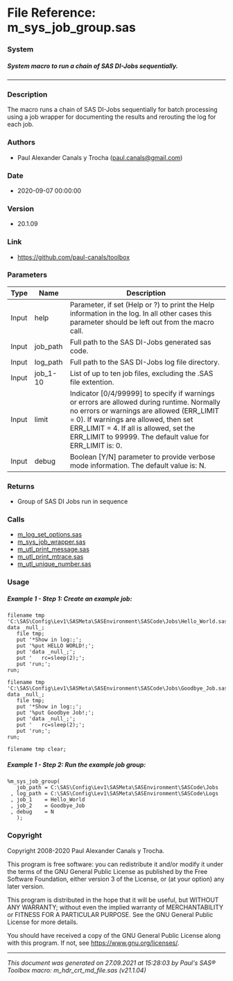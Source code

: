 # File Reference: m_sys_job_group.sas

### System

##### System macro to run a chain of SAS DI-Jobs sequentially.

***

### Description
The macro runs a chain of SAS DI-Jobs sequentially for batch processing using a job wrapper for documenting the results and rerouting the log for each job.

### Authors
* Paul Alexander Canals y Trocha (paul.canals@gmail.com)

### Date
* 2020-09-07 00:00:00

### Version
* 20.1.09

### Link
* https://github.com/paul-canals/toolbox

### Parameters
| Type | Name | Description |
| ---- | ---- | ----------- |
| Input | help | Parameter, if set (Help or ?) to print the Help information in the log. In all other cases this parameter should be left out from the macro call. |
| Input | job_path | Full path to the SAS DI-Jobs generated sas code. |
| Input | log_path | Full path to the SAS DI-Jobs log file directory. |
| Input | job_1-10 | List of up to ten job files, excluding the .SAS file extention. |
| Input | limit | Indicator [0/4/99999] to specify if warnings or errors are allowed during runtime. Normally no errors or warnings are allowed (ERR_LIMIT = 0). If warnings are allowed, then set ERR_LIMIT = 4. If all is allowed, set the ERR_LIMIT to 99999. The default value for ERR_LIMIT is: 0. |
| Input | debug | Boolean [Y/N] parameter to provide verbose mode information. The default value is: N. |

### Returns
* Group of SAS DI Jobs run in sequence

### Calls
* [m_log_set_options.sas](m_log_set_options.md)
* [m_sys_job_wrapper.sas](m_sys_job_wrapper.md)
* [m_utl_print_message.sas](m_utl_print_message.md)
* [m_utl_print_mtrace.sas](m_utl_print_mtrace.md)
* [m_utl_unique_number.sas](m_utl_unique_number.md)

### Usage

##### Example 1 - Step 1: Create an example job:
```sas
filename tmp 'C:\SAS\Config\Lev1\SASMeta\SASEnvironment\SASCode\Jobs\Hello_World.sas';
data _null_;
   file tmp;
   put '*Show in log:;';
   put '%put HELLO WORLD!;';
   put 'data _null_;';
   put '   rc=sleep(2);';
   put 'run;';
run;

filename tmp 'C:\SAS\Config\Lev1\SASMeta\SASEnvironment\SASCode\Jobs\Goodbye_Job.sas';
data _null_;
   file tmp;
   put '*Show in log:;';
   put '%put Goodbye Job!;';
   put 'data _null_;';
   put '   rc=sleep(2);';
   put 'run;';
run;

filename tmp clear;
```

##### Example 1 - Step 2: Run the example job group:
```sas
%m_sys_job_group(
   job_path = C:\SAS\Config\Lev1\SASMeta\SASEnvironment\SASCode\Jobs
 , log_path = C:\SAS\Config\Lev1\SASMeta\SASEnvironment\SASCode\Logs
 , job_1    = Hello_World
 , job_2    = Goodbye_Job
 , debug    = N
   );
```

### Copyright
Copyright 2008-2020 Paul Alexander Canals y Trocha. 
 
This program is free software: you can redistribute it and/or modify 
it under the terms of the GNU General Public License as published by 
the Free Software Foundation, either version 3 of the License, or 
(at your option) any later version. 
 
This program is distributed in the hope that it will be useful, 
but WITHOUT ANY WARRANTY; without even the implied warranty of 
MERCHANTABILITY or FITNESS FOR A PARTICULAR PURPOSE. See the 
GNU General Public License for more details. 
 
You should have received a copy of the GNU General Public License 
along with this program. If not, see <https://www.gnu.org/licenses/>. 


***
*This document was generated on 27.09.2021 at 15:28:03  by Paul's SAS&reg; Toolbox macro: m_hdr_crt_md_file.sas (v21.1.04)*
